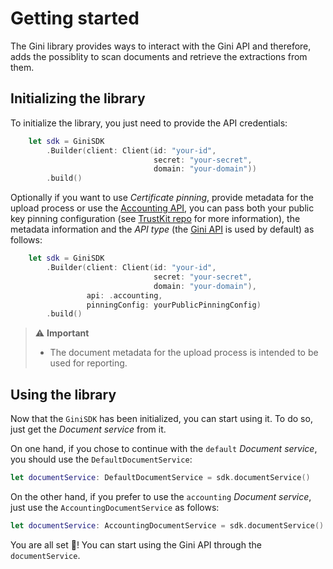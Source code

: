 Getting started
=============================

The Gini library provides ways to interact with the Gini API and therefore, adds the possiblity to scan documents and retrieve the extractions from them.

## Initializing the library

To initialize the library, you just need to provide the API credentials:

```swift
    let sdk = GiniSDK
        .Builder(client: Client(id: "your-id",
                                secret: "your-secret",
                                domain: "your-domain"))
        .build()
```

Optionally if you want to use _Certificate pinning_, provide metadata for the upload process or use the [Accounting API](https://accounting-api.gini.net/documentation/), you can pass both your public key pinning configuration (see [TrustKit repo](https://github.com/datatheorem/TrustKit) for more information), the metadata information and the _API type_ (the [Gini API](http://developer.gini.net/gini-api/html/index.html) is used by default) as follows:

```swift
    let sdk = GiniSDK
        .Builder(client: Client(id: "your-id",
                                secret: "your-secret",
                                domain: "your-domain"),
                 api: .accounting,
                 pinningConfig: yourPublicPinningConfig)
        .build()
```
> ⚠️  **Important**
> - The document metadata for the upload process is intended to be used for reporting.

## Using the library
Now that the `GiniSDK` has been initialized, you can start using it. To do so, just get the _Document service_ from it. 

On one hand, if you chose to continue with the `default` _Document service_, you should use the `DefaultDocumentService`:

```swift
let documentService: DefaultDocumentService = sdk.documentService()
```

On the other hand, if you prefer to use the `accounting` _Document service_, just use the `AccountingDocumentService` as follows:

```swift
let documentService: AccountingDocumentService = sdk.documentService()
```

You are all set 🚀! You can start using the Gini API through the `documentService`.
